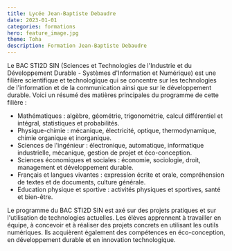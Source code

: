 ```yaml
---
title: Lycée Jean-Baptiste Debaudre
date: 2023-01-01
categories: formations
hero: feature_image.jpg
theme: Toha
description: Formation Jean-Baptiste Debaudre
---
```


Le BAC STI2D SIN (Sciences et Technologies de l'Industrie et du Développement Durable - Systèmes d'Information et Numérique) est une filière scientifique et technologique qui se concentre sur les technologies de l'information et de la communication ainsi que sur le développement durable. Voici un résumé des matières principales du programme de cette filière :

- Mathématiques : algèbre, géométrie, trigonométrie, calcul différentiel et intégral, statistiques et probabilités.
- Physique-chimie : mécanique, électricité, optique, thermodynamique, chimie organique et inorganique.
- Sciences de l'ingénieur : électronique, automatique, informatique industrielle, mécanique, gestion de projet et éco-conception.
- Sciences économiques et sociales : économie, sociologie, droit, management et développement durable.
- Français et langues vivantes : expression écrite et orale, compréhension de textes et de documents, culture générale.
- Education physique et sportive : activités physiques et sportives, santé et bien-être.

Le programme du BAC STI2D SIN est axé sur des projets pratiques et sur l'utilisation de technologies actuelles. Les élèves apprennent à travailler en équipe, à concevoir et à réaliser des projets concrets en utilisant les outils numériques. Ils acquièrent également des compétences en éco-conception, en développement durable et en innovation technologique.
